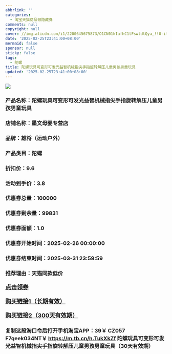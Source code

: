 ```yaml
---
abbrlink: ''
categories:
  - 淘宝天猫商品领隐藏券
comments: null
copyright: null
cover: //img.alicdn.com/i1/2200645675873/O1CN01kIafhC1tFswtdtQya_!!0-item_pic.jpg
date: '2025-02-25T23:41:00+08:00'
mermaid: false
sponsor: null
sticky: false
tags:
  - 陀螺
title: 陀螺玩具可变形可发光益智机械指尖手指旋转解压儿童男孩男童玩具
updated: '2025-02-25T23:41:00+08:00'
--- 
```


![](//img.alicdn.com/i1/2200645675873/O1CN01kIafhC1tFswtdtQya_!!0-item_pic.jpg)

### 产品名称：陀螺玩具可变形可发光益智机械指尖手指旋转解压儿童男孩男童玩具
### 店铺名称：墨文母婴专营店
### 品牌：雄将（运动户外）
### 产品类目：陀螺
### 折扣价：9.6
### 活动到手价：3.8
### 优惠券总量：100000
### 优惠券剩余量：99831
### 优惠券面额：1.0
### 优惠券开始时间：2025-02-26 00:00:00	
### 优惠券结束时间：2025-03-31 23:59:59	
### 推荐理由：天猫同款低价

<p style="font-size: 18px; font-weight: bold;">
  <a href="https://uland.taobao.com/coupon/edetail?e=kJiXMaTl7C6lhHvvyUNXZfh8CuWt5YH5OVuOuRD5gLJMmdsrkidbOUV9IBA4kmjLbL8njFGEHszc84%2FljxKdavIpmIgS7iTvn%2ButnptkN9aNgk%2BuwJA8N2wEB%2BwP1fl4mWXC%2FaLfNRH0TcIixZTmmAcY88rbnPan2cFY6qAkBQtBJFJ%2BvjUN8l0VkE4CfCJoTcJzi4lQIu9Pc39vTzcAEdG%2BGKMwuFyvaDx4bJh%2FRqz63CJspjYZaskwIZqZ4SaNB6CRIQh7hFSvcbEP1CcDMrB6IgEzTIw0VvdNRKnqek10eWTLXVr8d4haoyw4w5GPlWR%2FeghaMtlVbrKqp4Yn8g%3D%3D&traceId=2166d8db17407296732636749d133b&union_lens=lensId%3AOPT%401740729677%40213dca75_0d70_1954b92f68e_cb11%4001%40eyJmbG9vcklkIjo3MzM1NH0ie" target="_blank">点击领券</a>
</p>
<p style="font-size: 18px; font-weight: bold;">
  <a href="https://s.click.taobao.com/t?e=m%3D2%26s%3DadJPdlV8Br5w4vFB6t2Z2ueEDrYVVa64K7Vc7tFgwiHjf2vlNIV67kkfnVn6TwKdFfrEfJ4hp2r3ID%2FV1RqsF4wnCJeELi4I%2FIEn%2BS1IjHAB0ghlTd7WlZVm%2FOAUUFw71qrpxiwMoCNxc1AtbZGVS%2FC7QsmVQ1IfFttUrEVufivNEPXytV9ALtCLThlbPuuZLb93Df8fOzjzBfPUx5xV8KPiIuxexlH%2FmY4sV3xqxlCrAW2D6yDE%2FRdJ1%2BmSF4dUZ%2F5Ndew6GzKjO9AJYjY8CXJ%2BwEVkOqHFXBMr3vGZq03Ga1LnQv2mvWEqjSETur5y" target="_blank">购买链接1（长期有效）</a>
</p>
<p style="font-size: 18px; font-weight: bold;">
  <a href="https://s.click.taobao.com/tkhuOYs" target="_blank">购买链接2（300天有效期）</a>
</p>

### 复制这段淘口令后打开手机淘宝APP：39￥ CZ057 F7qeek034NT￥ https://m.tb.cn/h.TukXkZf  陀螺玩具可变形可发光益智机械指尖手指旋转解压儿童男孩男童玩具（30天有效期）
